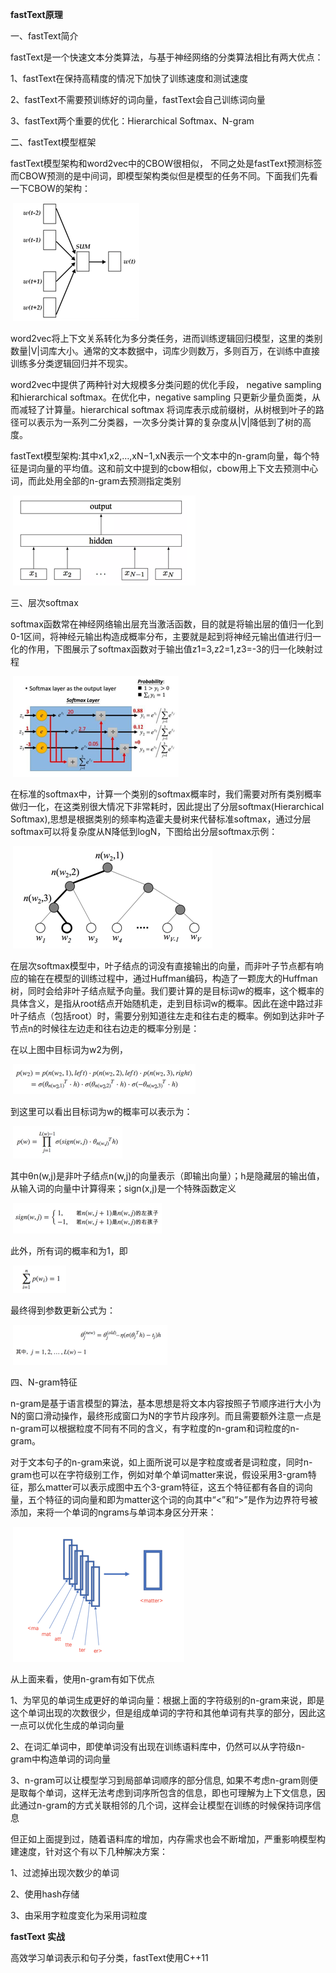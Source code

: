 **fastText原理**

一、fastText简介

fastText是一个快速文本分类算法，与基于神经网络的分类算法相比有两大优点：

1、fastText在保持高精度的情况下加快了训练速度和测试速度

2、fastText不需要预训练好的词向量，fastText会自己训练词向量

3、fastText两个重要的优化：Hierarchical Softmax、N-gram

二、fastText模型框架

fastText模型架构和word2vec中的CBOW很相似， 不同之处是fastText预测标签而CBOW预测的是中间词，即模型架构类似但是模型的任务不同。下面我们先看一下CBOW的架构：

​    ![0](./png/fastText原理及其文本分类/stickPicture.png)

word2vec将上下文关系转化为多分类任务，进而训练逻辑回归模型，这里的类别数量|V|词库大小。通常的文本数据中，词库少则数万，多则百万，在训练中直接训练多分类逻辑回归并不现实。

word2vec中提供了两种针对大规模多分类问题的优化手段， negative sampling 和hierarchical softmax。在优化中，negative sampling 只更新少量负面类，从而减轻了计算量。hierarchical softmax 将词库表示成前缀树，从树根到叶子的路径可以表示为一系列二分类器，一次多分类计算的复杂度从|V|降低到了树的高度。

fastText模型架构:其中x1,x2,…,xN−1,xN表示一个文本中的n-gram向量，每个特征是词向量的平均值。这和前文中提到的cbow相似，cbow用上下文去预测中心词，而此处用全部的n-gram去预测指定类别

​    ![0](./png/fastText原理及其文本分类/stickPicture_1.png)

三、层次softmax

softmax函数常在神经网络输出层充当激活函数，目的就是将输出层的值归一化到0-1区间，将神经元输出构造成概率分布，主要就是起到将神经元输出值进行归一化的作用，下图展示了softmax函数对于输出值z1=3,z2=1,z3=-3的归一化映射过程

​    ![0](./png/fastText原理及其文本分类/stickPicture_2.png)

在标准的softmax中，计算一个类别的softmax概率时，我们需要对所有类别概率做归一化，在这类别很大情况下非常耗时，因此提出了分层softmax(Hierarchical Softmax),思想是根据类别的频率构造霍夫曼树来代替标准softmax，通过分层softmax可以将复杂度从N降低到logN，下图给出分层softmax示例：

​    ![0](./png/fastText原理及其文本分类/stickPicture_3.png)

在层次softmax模型中，叶子结点的词没有直接输出的向量，而非叶子节点都有响应的输在在模型的训练过程中，通过Huffman编码，构造了一颗庞大的Huffman树，同时会给非叶子结点赋予向量。我们要计算的是目标词w的概率，这个概率的具体含义，是指从root结点开始随机走，走到目标词w的概率。因此在途中路过非叶子结点（包括root）时，需要分别知道往左走和往右走的概率。例如到达非叶子节点n的时候往左边走和往右边走的概率分别是：

在以上图中目标词为w2为例，

​    ![0](./png/fastText原理及其文本分类/stickPicture_4.png)

到这里可以看出目标词为w的概率可以表示为：

​    ![0](./png/fastText原理及其文本分类/stickPicture_5.png)

其中θn(w,j)是非叶子结点n(w,j)的向量表示（即输出向量）；h是隐藏层的输出值，从输入词的向量中计算得来；sign(x,j)是一个特殊函数定义

​    ![0](./png/fastText原理及其文本分类/stickPicture_6.png)

此外，所有词的概率和为1，即

​    ![0](./png/fastText原理及其文本分类/stickPicture_7.png)

最终得到参数更新公式为：

​    ![0](./png/fastText原理及其文本分类/stickPicture_8.png)

四、N-gram特征

n-gram是基于语言模型的算法，基本思想是将文本内容按照子节顺序进行大小为N的窗口滑动操作，最终形成窗口为N的字节片段序列。而且需要额外注意一点是n-gram可以根据粒度不同有不同的含义，有字粒度的n-gram和词粒度的n-gram。

对于文本句子的n-gram来说，如上面所说可以是字粒度或者是词粒度，同时n-gram也可以在字符级别工作，例如对单个单词matter来说，假设采用3-gram特征，那么matter可以表示成图中五个3-gram特征，这五个特征都有各自的词向量，五个特征的词向量和即为matter这个词的向其中“<”和“>”是作为边界符号被添加，来将一个单词的ngrams与单词本身区分开来：

​    ![0](./png/fastText原理及其文本分类/stickPicture_9.png)

从上面来看，使用n-gram有如下优点

1、为罕见的单词生成更好的单词向量：根据上面的字符级别的n-gram来说，即是这个单词出现的次数很少，但是组成单词的字符和其他单词有共享的部分，因此这一点可以优化生成的单词向量

2、在词汇单词中，即使单词没有出现在训练语料库中，仍然可以从字符级n-gram中构造单词的词向量

3、n-gram可以让模型学习到局部单词顺序的部分信息, 如果不考虑n-gram则便是取每个单词，这样无法考虑到词序所包含的信息，即也可理解为上下文信息，因此通过n-gram的方式关联相邻的几个词，这样会让模型在训练的时候保持词序信息

但正如上面提到过，随着语料库的增加，内存需求也会不断增加，严重影响模型构建速度，针对这个有以下几种解决方案：

1、过滤掉出现次数少的单词

2、使用hash存储

3、由采用字粒度变化为采用词粒度

**fastText 实战** 

高效学习单词表示和句子分类，fastText使用C++11